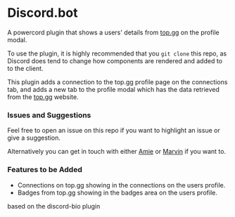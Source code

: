 # Discord.bot

A powercord plugin that shows a users' details from [top.gg](https://top.gg) on the profile modal.

To use the plugin, it is highly recommended that you `git clone` this repo, as Discord does tend to change how components are rendered and added to to the client.

This plugin adds a connection to the top.gg profile page on the connections tab, and adds a new tab to the profile modal which has the data retrieved from the [top.gg](https://top.gg) website.

### Issues and Suggestions

Feel free to open an issue on this repo if you want to highlight an issue or give a suggestion.

Alternatively you can get in touch with either [Amie](https://dsc.bot/amie) or [Marvin](https://dsc.bot/marvin) if you want to.

### Features to be Added

 - Connections on top.gg showing in the connections on the users profile.
 - Badges from top.gg showing in the badges area on the users profile.

based on the discord-bio plugin
